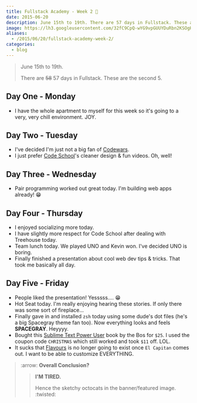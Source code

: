 ```yaml
---
title: Fullstack Academy - Week 2 👬
date: 2015-06-20
description: June 15th to 19th. There are 57 days in Fullstack. These are the second 5.
image: https://lh3.googleusercontent.com/32fC9CpQ-wYG9vpGUUYDuRbn2KSOgHdeizRO0AtZtLUqPeASckC4ssMpsEHE8mCGxM7RWQ-VcATClO4qCKRrWigZ-ExhFd3sfEaHwIejM6uEaFviIRWByu5wnENaOQKQBP_ZVZNB7QkgfxWWieuMuV2eKf8DZeRMqXyfjidoqZeC8sRdUpaY9ls_CWfi4HBOXzARqmWWV5Zia2V0sn_wy_hxg35lm1d3ZmerLfomFwyoc3op_EEDuebb7WAIy24h2nNnnnzpk1RMjgmsx-VycHmQEptaf9TkUryqHuePIIPbDy6ClKXSLjHH4Naa-XDLL9cPIRX5iqVRivvEUldFQxHVnfteQOPpI4Am1QNT_bP2MfcX_Jwqh8vei4s26cPkofSUia9ELPF1YSU07OTmn1pArdUqgUY_vbKVgcGwjPepY-wAIUDz0Hwkp85azl5DKzbRYkDCTiBuliQcRUO_bj_sUIjuvczzZ3L0HDdgFlyckJ6r5q7GY9s4g13H78lBphB1VCj48SAXIFKLRsFS0Al6q5HtPIKTUZRuR8BCRNLGWC7wwFYqBcra_vfcKpn7xEZvu46wcil4HFRo3zMr72q3-kXurap5jZ94KTaiAqHvEF7ilhXaF1vm0V923LFI=w1140-h500-no
aliases:
  - /2015/06/20/fullstack-academy-week-2/
categories:
  - blog
---
```


> June 15th to 19th.
>
> There are ~~58~~ 57 days in Fullstack. These are the second 5.

## Day One - Monday

- I have the whole apartment to myself for this week so it's going to a very, very chill environment. JOY.

## Day Two - Tuesday

- I've decided I'm just not a big fan of [Codewars](https://codewars.com 'Codewars').
- I just prefer [Code School](https://codeschool.com 'Code School')'s cleaner design & fun videos. Oh, well!

## Day Three - Wednesday

- Pair programming worked out great today. I'm building web apps already! 😁

## Day Four - Thursday

- I enjoyed socializing more today.
- I have slightly more respect for Code School after dealing with Treehouse today.
- Team lunch today. We played UNO and Kevin won. I've decided UNO is boring.
- Finally finished a presentation about cool web dev tips & tricks. That took me basically all day.

## Day Five - Friday

- People liked the presentation! Yesssss.... :grin:
- Hot Seat today. I'm really enjoying hearing these stories. If only there was some sort of fireplace...
- Finally gave in and installed `zsh` today using some dude's dot files (he's a big Spacegray theme fan too). Now everything looks and feels **SPACEGRAY**. Heyyyy.
- Bought this [Sublime Text Power User](https://sublimetextbook.com/ 'ST3 Power User') book by the Bos for `$25`. I used the coupon code `CHRISTMAS` which still worked and took `$11` off. LOL.
- It sucks that [Flavours](https://flavours.interacto.net/ 'Flavours') is no longer going to exist once `El Capitan` comes out. I want to be able to customize EVERYTHING.

> :arrow: **Overall Conclusion?**
>
> > **I'M TIRED.**
> >
> > Hence the sketchy octocats in the banner/featured image. :twisted:
